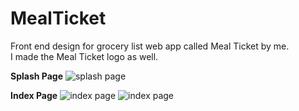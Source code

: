 # MealTicket
Front end design for grocery list web app called Meal Ticket by me.<br>
I made the Meal Ticket logo as well.

<b>Splash Page</b>
<img src="http://themcmorrislife.com/mealticket/splash.PNG" alt="splash page"></img>

<b>Index Page</b>
<img src="http://themcmorrislife.com/mealticket/index1.PNG" alt="index page"></img>
<img src="http://themcmorrislife.com/mealticket/index2.PNG" alt="index page"></img>


